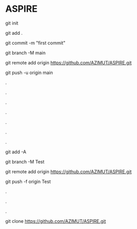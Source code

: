 # ASPIRE

git init

git add .

git commit -m "first commit"

git branch -M main

git remote add origin https://github.com/AZlMUT/ASPIRE.git

git push -u origin main

.

.

.

.

.

.

.

git add -A

git branch -M Test

git remote add origin https://github.com/AZlMUT/ASPIRE.git

git push -f origin Test

.

.

.

git clone https://github.com/AZlMUT/ASPIRE.git
